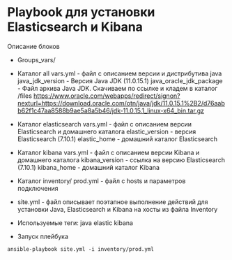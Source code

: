 
# Playbook для установки Elasticsearch и Kibana
Описание  блоков 
- Groups_vars/
* Каталог all
vars.yml - файл с описанием версии и дистрибутива java
java_jdk_version - Версия Java JDK (11.0.15.1)
java_oracle_jdk_package - Файл архива Java JDK.
Скачиваем по ссылке и кладем в каталог /files
https://www.oracle.com/webapps/redirect/signon?nexturl=https://download.oracle.com/otn/java/jdk/11.0.15.1%2B2/d76aabb62f1c47aa8588b9ae5a8a5b46/jdk-11.0.15.1_linux-x64_bin.tar.gz

* Каталог elasticsearch
vars.yml - файл с описанием версии Elasticsearch и домашнего каталога
elastic_version - версия Elasticsearch (7.10.1)
elastic_home - домашний каталог Elasticsearch

* Каталог kibana
vars.yml - файл с описанием версии Kibana и домашнего каталога
kibana_version - ссылка на версию Elasticsearch (7.10.1)
kibana_home - домашний каталог Kibana

- Каталог inventory/
prod.yml - файл с hosts и параметров подключения


- site.yml - файл описывает поэтапное выполнение действий для установки Java, Elasticsearch и Kibana на хосты из файла Inventory

- Используемые теги: 
java
elastic
kibana

- Запуск плейбука

```code
ansible-playbook site.yml -i inventory/prod.yml
```
